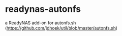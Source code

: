 readynas-autonfs
================
a ReadyNAS add-on for autonfs.sh (https://github.com/jdhoek/util/blob/master/autonfs.sh)
